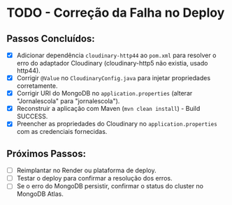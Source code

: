 # TODO - Correção da Falha no Deploy

## Passos Concluídos:
- [x] Adicionar dependência `cloudinary-http44` ao `pom.xml` para resolver o erro do adaptador Cloudinary (cloudinary-http5 não existia, usado http44).
- [x] Corrigir `@Value` no `CloudinaryConfig.java` para injetar propriedades corretamente.
- [x] Corrigir URI do MongoDB no `application.properties` (alterar "Jornalescola" para "jornalescola").
- [x] Reconstruir a aplicação com Maven (`mvn clean install`) - Build SUCCESS.
- [x] Preencher as propriedades do Cloudinary no `application.properties` com as credenciais fornecidas.

## Próximos Passos:
- [ ] Reimplantar no Render ou plataforma de deploy.
- [ ] Testar o deploy para confirmar a resolução dos erros.
- [ ] Se o erro do MongoDB persistir, confirmar o status do cluster no MongoDB Atlas.
